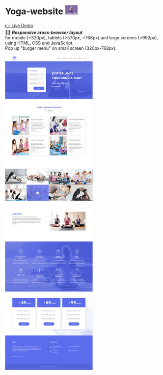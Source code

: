 <h1>Yoga-website <img src="/images/yoga-stretch.gif" height="30"></h1>

<a href="https://stanislav89.github.io/Yoga_website/">👉 Live Demo</a><br>
🧘‍♀️ <i><b>Responsive cross-browser layout</b></i><br>
for mobile (>320px), tablets (>570px, >768px) and large screens (>992px),<br>
using HTML, CSS and JavaScript.<br>
Pop up "burger menu" on small screen (320px-768px).

<img src="/images/responsive_prew/yoga-mainpage.jpg">
